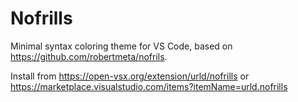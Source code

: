 # Nofrills

Minimal syntax coloring theme for VS Code, based on https://github.com/robertmeta/nofrils.

Install from https://open-vsx.org/extension/urld/nofrills or https://marketplace.visualstudio.com/items?itemName=urld.nofrills
